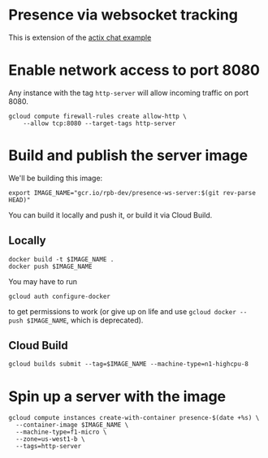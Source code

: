 # Presence via websocket tracking

This is extension of the
[actix chat example](https://github.com/actix/actix/tree/master/examples/chat)


# Enable network access to port 8080
Any instance with the tag `http-server` will allow incoming traffic on port 8080.
```
gcloud compute firewall-rules create allow-http \
    --allow tcp:8080 --target-tags http-server
```

# Build and publish the server image
We'll be building this image:
```
export IMAGE_NAME="gcr.io/rpb-dev/presence-ws-server:$(git rev-parse HEAD)"
```

You can build it locally and push it, or build it via Cloud Build.

## Locally
```
docker build -t $IMAGE_NAME .
docker push $IMAGE_NAME
```

You may have to run
```
gcloud auth configure-docker
```
to get permissions to work (or give up on life and use `gcloud docker -- push $IMAGE_NAME`, which is deprecated).

## Cloud Build
```
gcloud builds submit --tag=$IMAGE_NAME --machine-type=n1-highcpu-8
```

# Spin up a server with the image

```
gcloud compute instances create-with-container presence-$(date +%s) \
  --container-image $IMAGE_NAME \
  --machine-type=f1-micro \
  --zone=us-west1-b \
  --tags=http-server
```
